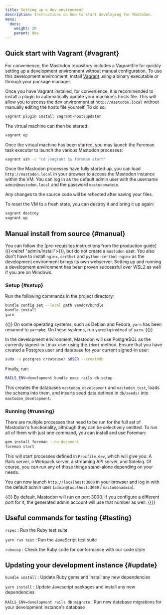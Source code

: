 ```yaml
---
title: Setting up a dev environment
description: Instructions on how to start developing for Mastodon.
menu:
  docs:
    weight: 20
    parent: dev
---
```


## Quick start with Vagrant {#vagrant}

For convenience, the Mastodon repository includes a Vagrantfile for quickly setting up a development environment without manual configuration. To use this development environment, install [Vagrant](https://vagrantup.com) using a binary executable or through your package manager.

Once you have Vagrant installed, for convenience, it is recommended to install a plugin to automatically update your machine's hosts file. This will allow you to access the dev environment at `http://mastodon.local` without manually editing the hosts file yourself. To do so:

```sh
vagrant plugin install vagrant-hostsupdater
```

The virtual machine can then be started:

```sh
vagrant up
```

Once the virtual machine has been started, you may launch the Foreman task executor to launch the various Mastodon processes:

```sh
vagrant ssh -c "cd /vagrant && foreman start"
```

Once the Mastodon processes have fully started up, you can load `http://mastodon.local` in your browser to access the Mastodon instance within the VM. You can log in as the default admin user with the username `admin@mastodon.local` and the password `mastodonadmin`.

Any changes to the source code will be reflected after saving your files.

To reset the VM to a fresh state, you can destroy it and bring it up again:

```sh
vagrant destroy
vagrant up
```

## Manual install from source {#manual}

You can follow the [pre-requisites instructions from the production guide]({{<relref "admin/install">}}), but do not create a `mastodon` user. You also don't have to install `nginx`, `certbot` and `python-certbot-nginx` as the development environment brings its own webserver. Setting up and running a development environment has been proven successful over WSL2 as well if you are on Windows.

### Setup {#setup}

Run the following commands in the project directory:

```sh
bundle config set --local path vendor/bundle
bundle install
yarn
```

{{<hint style="info">}}
On some operating systems, such as Debian and Fedora, `yarn` has been renamed to `yarnpkg`. On these systems, run `yarnpkg` instead of `yarn`.
{{</hint>}}

In the development environment, Mastodon will use PostgreSQL as the currently signed-in Linux user using the `ident` method. Ensure that you have created a Postgres user and database for your current signed-in user:

```sh
sudo -u postgres createuser $USER --createdb
```
Finally, run:

```sh
RAILS_ENV=development bundle exec rails db:setup
```

This creates the databases `mastodon_development` and `mastodon_test`, loads the schema into them, and inserts seed data defined in `db/seeds/` into `mastodon_development`.

### Running {#running}

There are multiple processes that need to be run for the full set of Mastodon's functionality, although they can be selectively omitted. To run all of them with just one command, you can install and use Foreman:

```sh
gem install foreman --no-document
foreman start
```

This will start processes defined in `Procfile.dev`, which will give you: A Rails server, a Webpack server, a streaming API server, and Sidekiq. Of course, you can run any of those things stand-alone depending on your needs.

You can now launch `http://localhost:3000` in your browser and log in with the default admin user (`admin@localhost:3000` / `mastodonadmin`).

{{<hint style="warning">}}
By default, Mastodon will run on port 3000. If you configure a different port for it, the generated admin account will use that number as well.
{{</hint>}}

## Useful commands for testing {#testing}

`rspec`
: Run the Ruby test suite

`yarn run test`
: Run the JavaScript test suite

`rubocop`
: Check the Ruby code for conformance with our code style

## Updating your development instance {#update}

`bundle install`
: Update Ruby gems and install any new dependencies

`yarn install`
: Update Javascript packages and install any new dependencies

`RAILS_ENV=development rails db:migrate`
: Run new database migrations for your development instance's database
